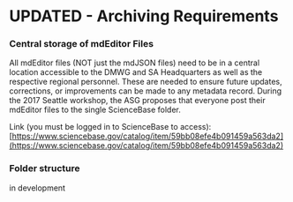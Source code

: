 # UPDATED - Archiving Requirements

### Central storage of mdEditor Files

All mdEditor files \(NOT just the mdJSON files\) need to be in a central location accessible to the DMWG and SA Headquarters as well as the respective regional personnel. These are needed to ensure future updates, corrections, or improvements can be made to any metadata record. During the 2017 Seattle workshop, the ASG proposes that everyone post their mdEditor files to the single ScienceBase folder.

Link \(you must be logged in to ScienceBase to access\): [https://www.sciencebase.gov/catalog/item/59bb08efe4b091459a563da2](https://www.sciencebase.gov/catalog/item/59bb08efe4b091459a563da2)

### Folder structure

in development



